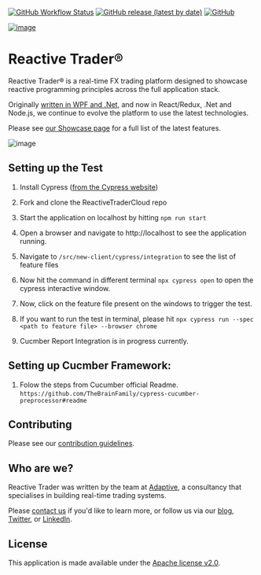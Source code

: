 [![GitHub Workflow Status](https://img.shields.io/github/workflow/status/AdaptiveConsulting/ReactiveTraderCloud/CI)](https://github.com/AdaptiveConsulting/ReactiveTraderCloud/actions?query=workflow%3ACI)
[![GitHub release (latest by date)](https://img.shields.io/github/v/release/AdaptiveConsulting/ReactiveTraderCloud)](https://github.com/AdaptiveConsulting/ReactiveTraderCloud/releases/latest)
[![GitHub](https://img.shields.io/github/license/AdaptiveConsulting/ReactiveTraderCloud)](https://opensource.org/licenses/Apache-2.0)

[![image](https://raw.githubusercontent.com/AdaptiveConsulting/ReactiveTrader/master/images/adaptive-logo.png)](http://weareadaptive.com/)

# Reactive Trader®

Reactive Trader® is a real-time FX trading platform designed to showcase reactive programming principles across the full application stack.

Originally [written in WPF and .Net](https://github.com/AdaptiveConsulting/ReactiveTrader), and now in React/Redux, .Net and Node.js, we continue to evolve the platform to use the latest technologies.

Please see [our Showcase page](https://weareadaptive.com/showcase/) for a full list of the latest features.

![image](docs/reactive-trader.gif)


## Setting up the Test


1. Install Cypress ([from the Cypress website](https://docs.cypress.io/guides/getting-started/installing-cypress))

2. Fork and clone the ReactiveTraderCloud repo

3. Start the application on localhost by hitting `npm run start`

4. Open a browser and navigate to http://localhost to see the application running. 

5. Navigate to `/src/new-client/cypress/integration` to see the list of feature files

6. Now hit the command in different terminal `npx cypress open` to open the cypress interactive window.

7. Now, click on the feature file present on the windows to trigger the test.

8. If you want to run the test in terminal, please hit `npx cypress run --spec <path to feature file> --browser chrome`

9. Cucmber Report Integration is in progress currently.


## Setting up Cucmber Framework: 

1. Folow the steps from Cucumber official Readme. ```https://github.com/TheBrainFamily/cypress-cucumber-preprocessor#readme```

## Contributing

Please see our [contribution guidelines](./CONTRIBUTING.md).

## Who are we?

Reactive Trader was written by the team at [Adaptive](http://weareadaptive.com/), a consultancy that specialises in building real-time trading systems.

Please [contact us](https://weareadaptive.com/contact/) if you'd like to learn more, or follow us via our [blog](https://weareadaptive.com/category/blog/), [Twitter](https://twitter.com/WeAreAdaptive), or [LinkedIn](https://www.linkedin.com/company/adaptive-consulting-ltd/).

## License

This application is made available under the [Apache license v2.0](./LICENSE).
